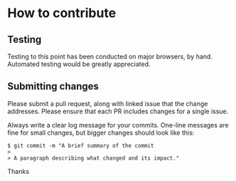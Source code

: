 # How to contribute

## Testing

Testing to this point has been conducted on major browsers, by hand.  Automated testing would be greatly appreciated.

## Submitting changes

Please submit a pull request, along with linked issue that the change addresses.
Please ensure that each PR includes changes for a single issue. 

Always write a clear log message for your commits. One-line messages are fine for small changes, but bigger changes should look like this:

    $ git commit -m "A brief summary of the commit
    > 
    > A paragraph describing what changed and its impact."


Thanks